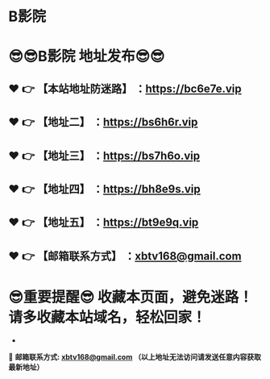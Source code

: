 # B影院
:sunglasses::sunglasses:B影院 地址发布:sunglasses::sunglasses:
==
:heart: :point_right: 【本站地址防迷路】 ：https://bc6e7e.vip
------
:heart: :point_right: 【地址二】 ：https://bs6h6r.vip
------
:heart: :point_right: 【地址三】 ：https://bs7h6o.vip
------
:heart: :point_right: 【地址四】 ：https://bh8e9s.vip
------
:heart: :point_right: 【地址五】 ：https://bt9e9q.vip
------
:heart: :point_right: 【邮箱联系方式】 ：xbtv168@gmail.com
------
:sunglasses:重要提醒:sunglasses: 收藏本页面，避免迷路！请多收藏本站域名，轻松回家！
==

-

:e-mail: __邮箱联系方式: xbtv168@gmail.com （以上地址无法访问请发送任意内容获取最新地址）__
